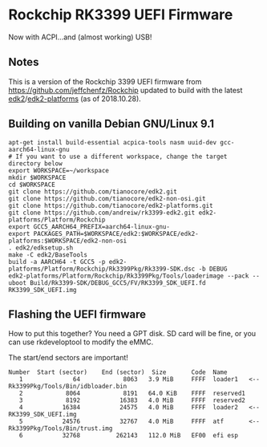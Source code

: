 # Rockchip RK3399 UEFI Firmware

Now with ACPI...and (almost working) USB!

## Notes

This is a version of the Rockchip 3399 UEFI firmware from https://github.com/jeffchenfz/Rockchip
updated to build with the latest [edk2](https://github.com/tianocore/edk2)/[edk2-platforms](https://github.com/tianocore/edk2-platforms)
(as of 2018.10.28).

## Building on vanilla Debian GNU/Linux 9.1

```
apt-get install build-essential acpica-tools nasm uuid-dev gcc-aarch64-linux-gnu
# If you want to use a different workspace, change the target directory below
export WORKSPACE=~/workspace
mkdir $WORKSPACE
cd $WORKSPACE
git clone https://github.com/tianocore/edk2.git
git clone https://github.com/tianocore/edk2-non-osi.git
git clone https://github.com/tianocore/edk2-platforms.git
git clone https://github.com/andreiw/rk3399-edk2.git edk2-platforms/Platform/Rockchip
export GCC5_AARCH64_PREFIX=aarch64-linux-gnu-
export PACKAGES_PATH=$WORKSPACE/edk2:$WORKSPACE/edk2-platforms:$WORKSPACE/edk2-non-osi
. edk2/edksetup.sh
make -C edk2/BaseTools
build -a AARCH64 -t GCC5 -p edk2-platforms/Platform/Rockchip/Rk3399Pkg/Rk3399-SDK.dsc -b DEBUG
edk2-platforms/Platform/Rockchip/Rk3399Pkg/Tools/loaderimage --pack --uboot Build/Rk3399-SDK/DEBUG_GCC5/FV/RK3399_SDK_UEFI.fd RK3399_SDK_UEFI.img
```

## Flashing the UEFI firmware

  How to put this together? You need a GPT disk. SD card will be fine, or
  you can use rkdeveloptool to modify the eMMC.

  The start/end sectors are important!

    Number  Start (sector)    End (sector)  Size       Code  Name
       1              64            8063   3.9 MiB     FFFF  loader1   <-- Rk3399Pkg/Tools/Bin/idbloader.bin
       2            8064            8191   64.0 KiB    FFFF  reserved1
       3            8192           16383   4.0 MiB     FFFF  reserved2
       4           16384           24575   4.0 MiB     FFFF  loader2   <-- RK3399_SDK_UEFI.img
       5           24576           32767   4.0 MiB     FFFF  atf       <-- Rk3399Pkg/Tools/Bin/trust.img
       6           32768          262143   112.0 MiB   EF00  efi esp
